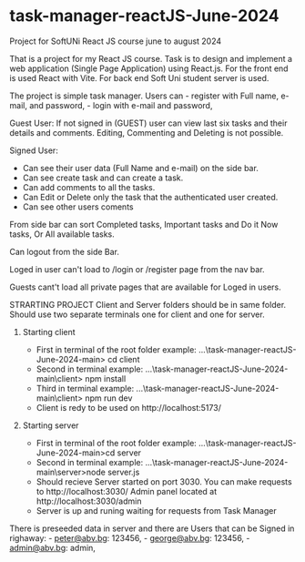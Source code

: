 # task-manager-reactJS-June-2024
Project for SoftUNi React JS course june to august 2024

That is a project for my React JS course. Task is to design and implement a web application (Single Page Application) using React.js. 
For the front end is used React with Vite. For back end Soft Uni student server is used.

The project is simple task manager. 
Users can 
	- register with Full name, e-mail, and password,
  	- login with e-mail and password,
   
Guest User: If not signed in (GUEST) user can view last six tasks and their details and comments. Editing, Commenting and Deleting is not possible.

Signed User: 
- Can see their user data (Full Name and e-mail) on the side bar.
- Can see create task and can create a task.
- Can add comments to all the tasks. 
- Can Edit or Delete only the task that the authenticated user created.
- Can see other users coments

From side bar can sort Completed tasks, Important tasks and Do it Now tasks, Or All available tasks.

Can logout from the side Bar. 

Loged in user can't load to /login or /register page from the nav bar.

Guests cant't load all private pages that are available for Loged in users.

STRARTING PROJECT
Client and Server folders should be in same folder.
Should use two separate terminals one for client and one for server.

1. Starting client
	- First in terminal of the root folder example: ...\task-manager-reactJS-June-2024-main\> cd client
	- Second in terminal example: ...\task-manager-reactJS-June-2024-main\client> npm install
 	- Third in terminal example: ...\task-manager-reactJS-June-2024-main\client> npm run dev
	- Client is redy to be used on http://localhost:5173/
	
2. Starting server
	- First in terminal of the root folder example: ...\task-manager-reactJS-June-2024-main\>cd server
	- Second in terminal example: ...\task-manager-reactJS-June-2024-main\server>node server.js
	- Should recieve
	     	Server started on port 3030. You can make requests to http://localhost:3030/
		Admin panel located at http://localhost:3030/admin
	- Server is up and runing waiting for requests from Task Manager
   	
   	
 There is preseeded data in server and there are Users that can be Signed in righaway:
 	- peter@abv.bg: 123456,
	- george@abv.bg: 123456,
	- admin@abv.bg: admin,
 



